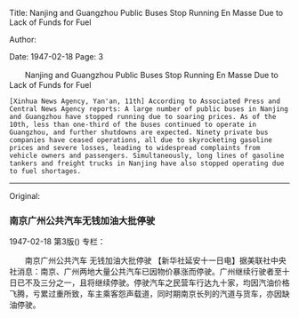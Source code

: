 Title: Nanjing and Guangzhou Public Buses Stop Running En Masse Due to Lack of Funds for Fuel

Author:

Date: 1947-02-18
Page: 3

　　Nanjing and Guangzhou Public Buses
    Stop Running En Masse Due to Lack of Funds for Fuel

    [Xinhua News Agency, Yan'an, 11th] According to Associated Press and Central News Agency reports: A large number of public buses in Nanjing and Guangzhou have stopped running due to soaring prices. As of the 10th, less than one-third of the buses continued to operate in Guangzhou, and further shutdowns are expected. Ninety private bus companies have ceased operations, all due to skyrocketing gasoline prices and severe losses, leading to widespread complaints from vehicle owners and passengers. Simultaneously, long lines of gasoline tankers and freight trucks in Nanjing have also stopped operating due to fuel shortages.



<hr /> 

Original: 


### 南京广州公共汽车无钱加油大批停驶

1947-02-18
第3版()
专栏：

　　南京广州公共汽车
    无钱加油大批停驶
    【新华社延安十一日电】据美联社中央社消息：南京、广州两地大量公共汽车已因物价暴涨而停驶。广州继续行驶者至十日已不及三分之一，且将继续停驶。停驶汽车之民营车行达九十家，均因汽油价格飞腾，亏累过重所致，车主乘客怨声载道，同时期南京长列的汽道与货车，亦因缺油停驶。

